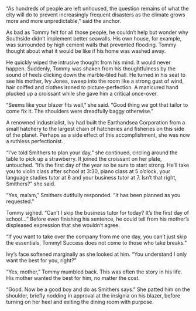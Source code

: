 “As hundreds of people are left unhoused, the question remains of what the city will do to prevent increasingly frequent disasters as the climate grows more and more unpredictable,” said the anchor. 

As bad as Tommy felt for all those people, he couldn’t help but wonder why Southside didn’t implement better seawalls. His own house, for example, was surrounded by high cement walls that prevented flooding. Tommy thought about what it would be like if his home was washed away. 

He quickly wiped the intrusive thought from his mind. It would never happen. 
Suddenly, Tommy was shaken from his thoughtfulness by the sound of heels clicking down the marble-tiled hall. He turned in his seat to see his mother, Ivy Jones, sweep into the room like a strong gust of wind, hair coiffed and clothes ironed to picture-perfection. A manicured hand plucked up a croissant while she gave him a critical once-over.

“Seems like your blazer fits well,” she said. “Good thing we got that tailor to come fix it. The shoulders were dreadfully baggy otherwise.”

A renowned industrialist, Ivy had built the Earthandsea Corporation from a small hatchery to the largest chain of hatcheries and fisheries on this side of the planet. Perhaps as a side effect of this accomplishment, she was now a ruthless perfectionist.

“I’ve told Smithers to plan your day,” she continued, circling around the table to pick up a strawberry. It joined the croissant on her plate, untouched. “It’s the first day of the year so be sure to start strong. He’ll take you to violin class after school at 3:30, piano class at 5 o’clock, your language studies tutor at 6 and your business tutor at 7. Isn’t that right, Smithers?” she said.

“Yes, ma’am,” Smithers dutifully responded. “It has been planned as you requested.” 

Tommy sighed. “Can’t I skip the business tutor for today? It’s the first day of school…” Before even finishing his sentence, he could tell from his mother’s displeased expression that she wouldn’t agree. 

“If you want to take over the company from me one day, you can’t just skip the essentials, Tommy! Success does not come to those who take breaks.”  

Ivy’s face softened marginally as she looked at him. “You understand I only want the best for you, right?” 

“Yes, mother,” Tommy mumbled back. This was often the story in his life. His mother wanted the best for him, no matter the cost. 

“Good. Now be a good boy and do as Smithers says.” She patted him on the shoulder, briefly nodding in approval at the insignia on his blazer, before turning on her heel and exiting the dining room with purpose. 


